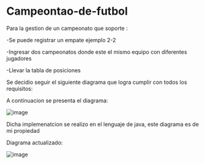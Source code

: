 # Campeontao-de-futbol

Para la gestion de un campeonato que soporte :

-Se puede registrar un empate ejemplo 2-2

-Ingresar dos campeonatos donde este el mismo equipo con diferentes jugadores

-Llevar la tabla de posiciones

Se decidio seguir el siguiente diagrama que logra cumplir con todos los requisitos:

A continuacion se presenta el diagrama:

![image](https://github.com/user-attachments/assets/a0fbabfd-a50b-435b-9f4b-f0ff37ea52f4)




Dicha implemenatcion se realizo en el lenguaje de java, este diagrama es de mi propiedad

Diagrama actualizado:

![image](https://github.com/user-attachments/assets/3855aded-04d0-4e72-838d-c08d5961dd11)

